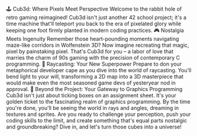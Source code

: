 🕹️ Cub3d: Where Pixels Meet Perspective
Welcome to the rabbit hole of retro gaming reimagined! Cub3d isn't just another 42 school project; it's a time machine that'll teleport you back to the era of pixelated glory while keeping one foot firmly planted in modern coding practices.
🎮 Nostalgia Meets Ingenuity
Remember those heart-pounding moments navigating maze-like corridors in Wolfenstein 3D? Now imagine recreating that magic, pixel by painstaking pixel. That's Cub3d for you – a labor of love that marries the charm of 90s gaming with the precision of contemporary C programming.
🧠 Raycasting: Your New Superpower
Prepare to don your metaphorical developer cape as you dive into the world of raycasting. You'll bend light to your will, transforming a 2D map into a 3D masterpiece that would make even the most seasoned game devs of yesteryear nod in approval.
🚀 Beyond the Project: Your Gateway to Graphics Programming
Cub3d isn't just about ticking boxes on an assignment sheet. It's your golden ticket to the fascinating realm of graphics programming. By the time you're done, you'll be seeing the world in rays and angles, dreaming in textures and sprites.
Are you ready to challenge your perception, push your coding skills to the limit, and create something that's equal parts nostalgic and groundbreaking? Dive in, and let's turn those cubes into a universe!

